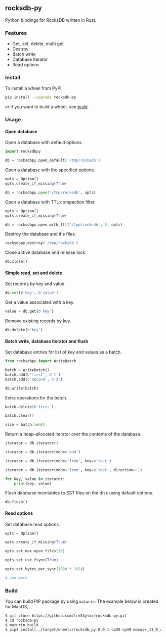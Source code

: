 ## rocksdb-py

Python bindings for RocksDB written in Rust.

### Features

* Get, set, delete, multi get
* Destroy
* Batch write
* Database iterator
* Read options

### Install

To install a wheel from PyPI,

```bash
pip install --upgrade rocksdb-py
```

or if you want to build a wheel, see [build](https://github.com/trK54Ylmz/rocksdb-py#Build).

### Usage

#### Open database

Open a database with default options.

```python
import rocksdbpy

db = rocksdbpy.open_default('/tmp/rocksdb')
```

Open a database with the specified options.

```python
opts = Option()
opts.create_if_missing(True)

db = rocksdbpy.open('/tmp/rocksdb', opts)
```

Open a database with TTL compaction filter.

```python
opts = Option()
opts.create_if_missing(True)

db = rocksdbpy.open_with_ttl('/tmp/rocksdb', 5, opts)
```

Destroy the database and it's files.

```python
rocksdbpy.destroy('/tmp/rocksdb')
```

Close active database and release lock.

```python
db.close()
```

#### Simple read, set and delete

Set records by key and value.

```python
db.set(b'key', b'value')
```

Get a value associated with a key.

```python
value = db.get(b'key')
```

Remove existing records by key.

```python
db.delete(b'key')
```

#### Batch write, database iterator and flush

Set database entries for list of key and values as a batch.

```python
from rocksdbpy import WriteBatch

batch = WriteBatch()
batch.add(b'first', b'1')
batch.add(b'second', b'2')

db.write(batch)
```

Extra operations for the batch.

```python
batch.delete(b'first')

batch.clear()

size = batch.len()
```

Return a heap-allocated iterator over the contents of the database.

```python
iterator = db.iterator()

iterator = db.iterator(mode='end')

iterator = db.iterator(mode='from', key=b'test')

iterator = db.iterator(mode='from', key=b'test', direction=-1)

for key, value in iterator:
    print(key, value)
```

Flush database memtables to SST files on the disk using default options.

```python
db.flush()
```

#### Read options

Set database read options.

```python
opts = Option()

opts.create_if_missing(True)

opts.set_max_open_files(10)

opts.set_use_fsync(True)

opts.set_bytes_per_sync(1024 * 1024)

# and more
```

### Build

You can build PIP package by using `maturin`. The example below is created for MacOS,

```bash
$ git clone https://github.com/trk54ylmz/rocksdb-py.git
$ cd rocksdb-py
$ maturin build
$ pip3 install ./target/wheels/rocksdb_py-0.0.1-cp39-cp39-macosx_11_0_arm64.whl
```

